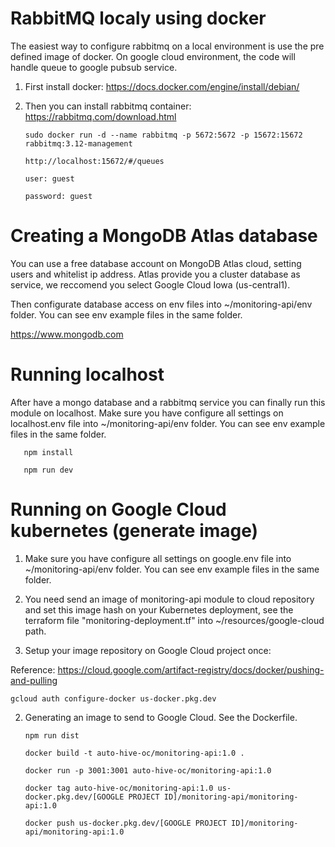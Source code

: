 
# RabbitMQ localy using docker

The easiest way to configure rabbitmq on a local environment is use the pre defined image of docker. On google cloud environment, the code will handle queue to google pubsub service. 

1. First install docker: https://docs.docker.com/engine/install/debian/

2. Then you can install rabbitmq container: https://rabbitmq.com/download.html

       sudo docker run -d --name rabbitmq -p 5672:5672 -p 15672:15672 rabbitmq:3.12-management

       http://localhost:15672/#/queues

       user: guest

       password: guest

# Creating a MongoDB Atlas database

You can use a free database account on MongoDB Atlas cloud, setting users and whitelist ip address. Atlas provide you a cluster database as service, we reccomend you select Google Cloud Iowa (us-central1).
       
Then configurate database access on env files into ~/monitoring-api/env folder. You can see env example files in the same folder.

https://www.mongodb.com

# Running localhost

After have a mongo database and a rabbitmq service you can finally run this module on localhost. Make sure you have configure all settings on localhost.env file into ~/monitoring-api/env folder. You can see env example files in the same folder.

       npm install

       npm run dev

# Running on Google Cloud kubernetes (generate image)

1. Make sure you have configure all settings on google.env file into ~/monitoring-api/env folder. You can see env example files in the same folder.

2. You need send an image of monitoring-api module to cloud repository and set this image hash on your Kubernetes deployment, see the terraform file "monitoring-deployment.tf" into ~/resources/google-cloud path.

3. Setup your image repository on Google Cloud project once:

Reference: https://cloud.google.com/artifact-registry/docs/docker/pushing-and-pulling

    gcloud auth configure-docker us-docker.pkg.dev

2. Generating an image to send to Google Cloud. See the Dockerfile.

       npm run dist

       docker build -t auto-hive-oc/monitoring-api:1.0 .

       docker run -p 3001:3001 auto-hive-oc/monitoring-api:1.0

       docker tag auto-hive-oc/monitoring-api:1.0 us-docker.pkg.dev/[GOOGLE PROJECT ID]/monitoring-api/monitoring-api:1.0

       docker push us-docker.pkg.dev/[GOOGLE PROJECT ID]/monitoring-api/monitoring-api:1.0
